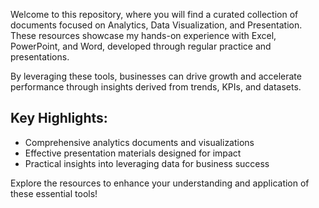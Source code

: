 Welcome to this repository, where you will find a curated collection of documents focused on Analytics, Data Visualization, and Presentation. These resources showcase my hands-on experience with Excel, PowerPoint, and Word, developed through regular practice and presentations. 

By leveraging these tools, businesses can drive growth and accelerate performance through insights derived from trends, KPIs, and datasets.

## Key Highlights:
- Comprehensive analytics documents and visualizations
- Effective presentation materials designed for impact
- Practical insights into leveraging data for business success

Explore the resources to enhance your understanding and application of these essential tools!
